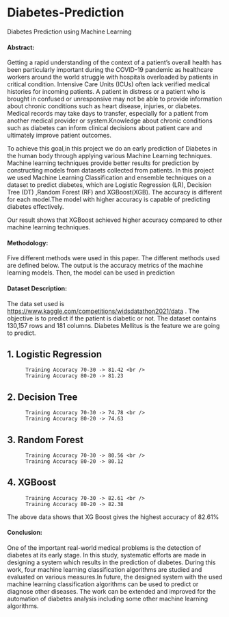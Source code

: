 # Diabetes-Prediction
Diabetes Prediction using Machine Learning

#### Abstract:

Getting a rapid understanding of the context of a patient’s overall health has been
particularly important during the COVID-19 pandemic as healthcare workers
around the world struggle with hospitals overloaded by patients in critical
condition. Intensive Care Units (ICUs) often lack verified medical histories for
incoming patients. A patient in distress or a patient who is brought in confused or
unresponsive may not be able to provide information about chronic conditions
such as heart disease, injuries, or diabetes. Medical records may take days to
transfer, especially for a patient from another medical provider or
system.Knowledge about chronic conditions such as diabetes can inform clinical
decisions about patient care and ultimately improve patient outcomes.

To achieve this goal,in this project we do an early prediction of Diabetes in the
human body through applying various Machine Learning techniques. Machine
learning techniques provide better results for prediction by constructing models
from datasets collected from patients. In this project we used Machine Learning
Classification and ensemble techniques on a dataset to predict diabetes, which
are Logistic Regression (LR), Decision Tree (DT) ,Random Forest (RF) and
XGBoost(XGB). The accuracy is different for each model.The model with higher
accuracy is capable of predicting diabetes effectively.

Our result shows that XGBoost achieved higher accuracy compared to other
machine learning techniques.


#### Methodology:

Five different methods were used in this paper. The
different methods used are defined below. The output is the accuracy metrics of
the machine learning models. Then, the model can be used in prediction

#### Dataset Description:

The data set used is
https://www.kaggle.com/competitions/widsdatathon2021/data . The objective is
to predict if the patient is diabetic or not.
The dataset contains 130,157 rows and 181 columns. Diabetes Mellitus is the
feature we are going to predict.

## 1. Logistic Regression

          Training Accuracy 70-30 -> 81.42 <br />
          Training Accuracy 80-20 -> 81.23

## 2. Decision Tree

          Training Accuracy 70-30 -> 74.78 <br />
          Training Accuracy 80-20 -> 74.63

## 3. Random Forest

          Training Accuracy 70-30 -> 80.56 <br />
          Training Accuracy 80-20 -> 80.12

## 4. XGBoost

          Training Accuracy 70-30 -> 82.61 <br />
          Training Accuracy 80-20 -> 82.38
The above data shows that XG Boost gives the highest accuracy of 82.61%


#### Conclusion:

One of the important real-world medical problems is the detection of diabetes at
its early stage. In this study, systematic efforts are made in designing a system
which results in the prediction of diabetes. During this work, four machine
learning classification algorithms are studied and evaluated on various
measures.In future, the designed system with the used machine learning
classification algorithms can be used to predict or diagnose other diseases. The
work can be extended and improved for the automation of diabetes analysis
including some other machine learning algorithms.

